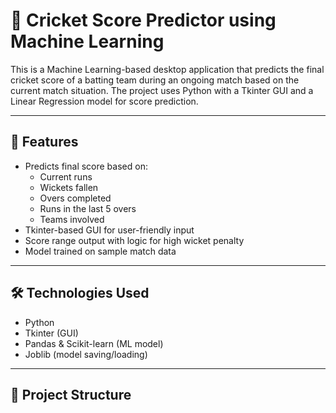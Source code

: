 # 🏏 Cricket Score Predictor using Machine Learning

This is a Machine Learning-based desktop application that predicts the final cricket score of a batting team during an ongoing match based on the current match situation. The project uses Python with a Tkinter GUI and a Linear Regression model for score prediction.

---

## 🎯 Features

- Predicts final score based on:
  - Current runs
  - Wickets fallen
  - Overs completed
  - Runs in the last 5 overs
  - Teams involved
- Tkinter-based GUI for user-friendly input
- Score range output with logic for high wicket penalty
- Model trained on sample match data

---

## 🛠️ Technologies Used

- Python
- Tkinter (GUI)
- Pandas & Scikit-learn (ML model)
- Joblib (model saving/loading)

---

## 📁 Project Structure

